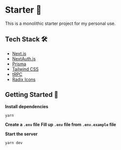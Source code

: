 # Starter 🚀

This is a monolithic starter project for my personal use.

## Tech Stack 🛠

- [Next.js](https://nextjs.org)
- [NextAuth.js](https://next-auth.js.org)
- [Prisma](https://prisma.io)
- [Tailwind CSS](https://tailwindcss.com)
- [tRPC](https://trpc.io)
- [Radix Icons](https://www.radix-ui.com/icons)

## Getting Started 🦄

**Install dependencies**

```
yarn
```

**Create a `.env` file**
**Fill up `.env` file from `.env.example` file**

**Start the server**

```
yarn dev
```
